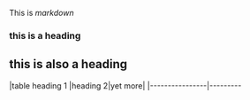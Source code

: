 This is *markdown*

### this is a heading

## this is also a heading

|table heading 1 |heading 2|yet more|
|----------------|---------
